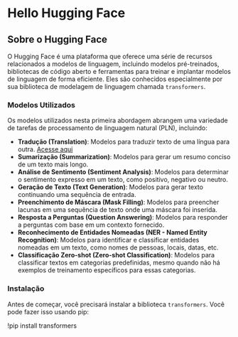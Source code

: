 # Hello Hugging Face

## Sobre o Hugging Face

O Hugging Face é uma plataforma que oferece uma série de recursos relacionados a modelos de linguagem, incluindo modelos pré-treinados, bibliotecas de código aberto e ferramentas para treinar e implantar modelos de linguagem de forma eficiente. Eles são conhecidos especialmente por sua biblioteca de modelagem de linguagem chamada `transformers`.

### Modelos Utilizados

Os modelos utilizados nesta primeira abordagem abrangem uma variedade de tarefas de processamento de linguagem natural (PLN), incluindo:

- **Tradução (Translation)**: Modelos para traduzir texto de uma língua para outra. [Acesse aqui](https://github.com/afonsopacifer/my-personal-website/blob/master/dev/assets/styles/molecules/box-default.styl)
- **Sumarização (Summarization)**: Modelos para gerar um resumo conciso de um texto mais longo.
- **Análise de Sentimento (Sentiment Analysis)**: Modelos para determinar o sentimento expresso em um texto, como positivo, negativo ou neutro.
- **Geração de Texto (Text Generation)**: Modelos para gerar texto continuando uma sequência de entrada.
- **Preenchimento de Máscara (Mask Filling)**: Modelos para preencher lacunas em uma sequência de texto onde uma máscara foi inserida.
- **Resposta a Perguntas (Question Answering)**: Modelos para responder a perguntas com base em um contexto fornecido.
- **Reconhecimento de Entidades Nomeadas (NER - Named Entity Recognition)**: Modelos para identificar e classificar entidades nomeadas em um texto, como nomes de pessoas, locais, datas, etc.
- **Classificação Zero-shot (Zero-shot Classification)**: Modelos para classificar textos em categorias predefinidas, mesmo quando não há exemplos de treinamento específicos para essas categorias.

### Instalação

Antes de começar, você precisará instalar a biblioteca `transformers`. Você pode fazer isso usando pip:

!pip install transformers
